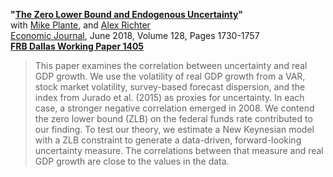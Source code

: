 **"[The Zero Lower Bound and Endogenous Uncertainty](PRT_Uncertainty.pdf)"**  
with [Mike Plante](https://sites.google.com/site/michaelplanteecon/), and [Alex Richter](http://www.alexrichterecon.com/)  
[Economic Journal](http://dx.doi.org/10.1111/ecoj.12445), June 2018, Volume 128, Pages 1730-1757  
**[FRB Dallas Working Paper 1405](http://www.dallasfed.org/research/papers/2014/wp1405.aspx)**

> This paper examines the correlation between uncertainty and real GDP growth. We use the volatility of real GDP growth from a VAR, stock market volatility, survey-based forecast dispersion, and the index from Jurado et al. (2015) as proxies for uncertainty. In each case, a stronger negative correlation emerged in 2008. We contend the zero lower bound (ZLB) on the federal funds rate contributed to our finding. To test our theory, we estimate a New Keynesian model with a ZLB constraint to generate a data-driven, forward-looking uncertainty measure. The correlations between that measure and real GDP growth are close to the values in the data.